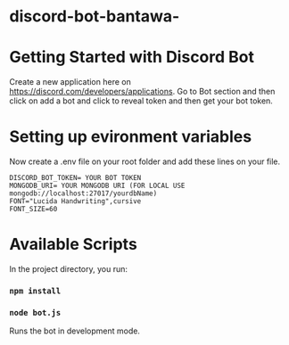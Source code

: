 # discord-bot-bantawa-

# Getting Started with Discord Bot

  Create a new application here on https://discord.com/developers/applications.
  Go to Bot section and then click on add a bot and click to reveal token and then get your bot token.

# Setting up evironment variables

  Now create a .env file on your root folder and add these lines on your file.
 
  ```DISCORD_BOT_TOKEN= YOUR BOT TOKEN``` \
  ```MONGODB_URI= YOUR MONGODB URI (FOR LOCAL USE mongodb://localhost:27017/yourdbName)``` \
 ```FONT="Lucida Handwriting",cursive```\
 ```FONT_SIZE=60```
 
 # Available Scripts
 
 In the project directory, you run: 
 
 ### `npm install` 
 
 ### `node bot.js`
 
  Runs the bot in development mode. 
  
 
 
 
